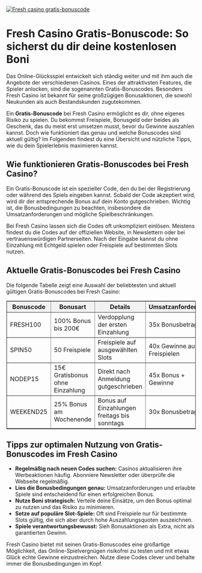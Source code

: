 [![Fresh casino gratis-bonuscode](https://123-caf.pages.dev/gitsignup.png)](https://vrmoo.ru/Bt82HjjY)

<h1>Fresh Casino Gratis-Bonuscode: So sicherst du dir deine kostenlosen Boni</h1> <p>Das Online-Glücksspiel entwickelt sich ständig weiter und mit ihm auch die Angebote der verschiedenen Casinos. Eines der attraktivsten Features, die Spieler anlocken, sind die sogenannten Gratis-Bonuscodes. Besonders Fresh Casino ist bekannt für seine großzügigen Bonusaktionen, die sowohl Neukunden als auch Bestandskunden zugutekommen.</p>  <p>Ein <strong>Gratis-Bonuscode</strong> bei Fresh Casino ermöglicht es dir, ohne eigenes Risiko zu spielen. Du bekommst Freispiele, Bonusgeld oder beides als Geschenk, das du meist erst umsetzen musst, bevor du Gewinne auszahlen kannst. Doch wie funktioniert das genau und welche Bonuscodes sind aktuell gültig? Im Folgenden findest du eine Übersicht und nützliche Tipps, wie du dein Spielerlebnis maximieren kannst.</p>  <h2>Wie funktionieren Gratis-Bonuscodes bei Fresh Casino?</h2> <p>Ein Gratis-Bonuscode ist ein spezieller Code, den du bei der Registrierung oder während des Spiels eingeben kannst. Sobald der Code akzeptiert wird, wird dir der entsprechende Bonus auf dein Konto gutgeschrieben. Wichtig ist, die Bonusbedingungen zu beachten, insbesondere die Umsatzanforderungen und mögliche Spielbeschränkungen.</p>  <p>Bei Fresh Casino lassen sich die Codes oft unkompliziert einlösen. Meistens findest du die Codes auf der offiziellen Website, in Newslettern oder bei vertrauenswürdigen Partnerseiten. Nach der Eingabe kannst du ohne Einzahlung mit Echtgeld spielen oder Freispiele auf bestimmten Slots nutzen.</p>  <h2>Aktuelle Gratis-Bonuscodes bei Fresh Casino</h2> <p>Die folgende Tabelle zeigt eine Auswahl der beliebtesten und aktuell gültigen Gratis-Bonuscodes bei Fresh Casino:</p>  <table border="1" cellpadding="8" cellspacing="0" style="border-collapse: collapse; width: 100%;">   <thead>     <tr style="background-color: #f2f2f2;">       <th>Bonuscode</th>       <th>Bonusart</th>       <th>Details</th>       <th>Umsatzanforderung</th>       <th>Gültigkeit</th>     </tr>   </thead>   <tbody>     <tr>       <td>FRESH100</td>       <td>100% Bonus bis 200€</td>       <td>Verdopplung der ersten Einzahlung</td>       <td>35x Bonusbetrag</td>       <td>30 Tage</td>     </tr>     <tr>       <td>SPIN50</td>       <td>50 Freispiele</td>       <td>Freispiele auf ausgewählten Slots</td>       <td>40x Gewinne aus Freispielen</td>       <td>14 Tage</td>     </tr>     <tr>       <td>NODEP15</td>       <td>15€ Gratisbonus ohne Einzahlung</td>       <td>Direkt nach Anmeldung gutgeschrieben</td>       <td>45x Bonus + Gewinne</td>       <td>7 Tage</td>     </tr>     <tr>       <td>WEEKEND25</td>       <td>25% Bonus am Wochenende</td>       <td>Bonus auf Einzahlungen freitags bis sonntags</td>       <td>30x Bonusbetrag</td>       <td>Bis auf Widerruf</td>     </tr>   </tbody> </table>  <h2>Tipps zur optimalen Nutzung von Gratis-Bonuscodes im Fresh Casino</h2> <ul>   <li><strong>Regelmäßig nach neuen Codes suchen:</strong> Casinos aktualisieren ihre Werbeaktionen häufig. Abonniere Newsletter oder überprüfe die Webseite regelmäßig.</li>   <li><strong>Lies die Bonusbedingungen genau:</strong> Umsatzanforderungen und erlaubte Spiele sind entscheidend für einen erfolgreichen Bonus.</li>   <li><strong>Nutze Boni strategisch:</strong> Verteile deine Einsätze, um den Bonus optimal zu nutzen und das Risiko zu minimieren.</li>   <li><strong>Setze auf populäre Slot-Spiele:</strong> Oft sind Freispiele nur für bestimmte Slots gültig, die sich aber durch hohe Auszahlungsquoten auszeichnen.</li>   <li><strong>Spiele verantwortungsbewusst:</strong> Sieh Bonusaktionen als Extra, nicht als garantierten Gewinn.</li> </ul>  <p>Fresh Casino bietet mit seinen Gratis-Bonuscodes eine großartige Möglichkeit, das Online-Spielvergnügen risikofrei zu testen und mit etwas Glück echte Gewinne einzustreichen. Nutze diese Codes clever und behalte immer die Bonusbedingungen im Kopf.</p>